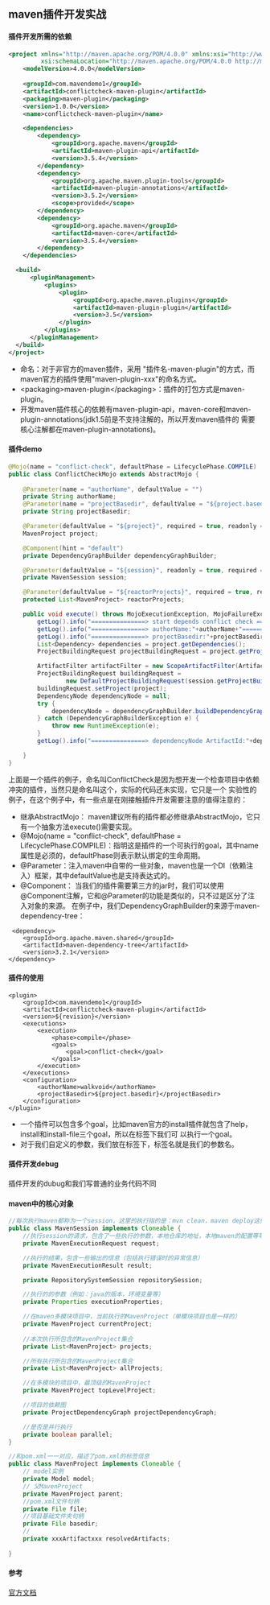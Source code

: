 ## maven插件开发实战
#### 插件开发所需的依赖
```xml
<project xmlns="http://maven.apache.org/POM/4.0.0" xmlns:xsi="http://www.w3.org/2001/XMLSchema-instance"
         xsi:schemaLocation="http://maven.apache.org/POM/4.0.0 http://maven.apache.org/maven-v4_0_0.xsd">
    <modelVersion>4.0.0</modelVersion>
    
    <groupId>com.mavendemo1</groupId>
    <artifactId>conflictcheck-maven-plugin</artifactId>
    <packaging>maven-plugin</packaging>
    <version>1.0.0</version>
    <name>conflictcheck-maven-plugin</name>

    <dependencies>
        <dependency>
            <groupId>org.apache.maven</groupId>
            <artifactId>maven-plugin-api</artifactId>
            <version>3.5.4</version>
        </dependency>
        <dependency>
            <groupId>org.apache.maven.plugin-tools</groupId>
            <artifactId>maven-plugin-annotations</artifactId>
            <version>3.5.2</version>
            <scope>provided</scope>
        </dependency>
        <dependency>
            <groupId>org.apache.maven</groupId>
            <artifactId>maven-core</artifactId>
            <version>3.5.4</version>
        </dependency>
    </dependencies>

  <build>
      <pluginManagement>
          <plugins>
              <plugin>
                  <groupId>org.apache.maven.plugins</groupId>
                  <artifactId>maven-plugin-plugin</artifactId>
                  <version>3.5</version>
              </plugin>
          </plugins>
      </pluginManagement>
  </build>
</project>
```
- 命名：对于非官方的maven插件，采用 "插件名-maven-plugin"的方式，而maven官方的插件使用"maven-plugin-xxx"的命名方式。
- \<packaging>maven-plugin\</packaging>：插件的打包方式是maven-plugin。
- 开发maven插件核心的依赖有maven-plugin-api，maven-core和maven-plugin-annotations(jdk1.5前是不支持注解的，所以开发maven插件的
需要核心注解都在maven-plugin-annotations)。

#### 插件demo
```java
@Mojo(name = "conflict-check", defaultPhase = LifecyclePhase.COMPILE)
public class ConflictCheckMojo extends AbstractMojo {
    
    @Parameter(name = "authorName", defaultValue = "")
    private String authorName;
    @Parameter(name = "projectBasedir", defaultValue = "${project.basedir}")
    private String projectBasedir;

    @Parameter(defaultValue = "${project}", required = true, readonly = true)
    MavenProject project;

    @Component(hint = "default")
    private DependencyGraphBuilder dependencyGraphBuilder;

    @Parameter(defaultValue = "${session}", readonly = true, required = true)
    private MavenSession session;

    @Parameter(defaultValue = "${reactorProjects}", required = true, readonly = true)
    protected List<MavenProject> reactorProjects;

    public void execute() throws MojoExecutionException, MojoFailureException {
        getLog().info("===============> start depends conflict check ============");
        getLog().info("===============> authorName:"+authorName+"============");
        getLog().info("===============> projectBasedir:"+projectBasedir+"============");
        List<Dependency> dependencies = project.getDependencies();
        ProjectBuildingRequest projectBuildingRequest = project.getProjectBuildingRequest();

        ArtifactFilter artifactFilter = new ScopeArtifactFilter(Artifact.SCOPE_TEST);
        ProjectBuildingRequest buildingRequest =
                new DefaultProjectBuildingRequest(session.getProjectBuildingRequest());
        buildingRequest.setProject(project);
        DependencyNode dependencyNode = null;
        try {
            dependencyNode = dependencyGraphBuilder.buildDependencyGraph(buildingRequest, artifactFilter);
        } catch (DependencyGraphBuilderException e) {
            throw new RuntimeException(e);
        }
        getLog().info("===============> dependencyNode ArtifactId:"+dependencyNode.getArtifact().getArtifactId()+"============");

    }
}
```
上面是一个插件的例子，命名叫ConflictCheck是因为想开发一个检查项目中依赖冲突的插件，当然只是命名叫这个，实际的代码还未实现，它只是一个
实验性的例子，在这个例子中，有一些点是在刚接触插件开发需要注意的值得注意的：
- 继承AbstractMojo： maven建议所有的插件都必修继承AbstractMojo，它只有一个抽象方法execute()需要实现。
- @Mojo(name = "conflict-check", defaultPhase = LifecyclePhase.COMPILE)：指明这是插件的一个可执行的goal，其中name
属性是必须的，defaultPhase则表示默认绑定的生命周期。
- @Parameter：注入maven中自带的一些对象，maven也是一个DI（依赖注入）框架，其中defaultValue也是支持表达式的。
- @Component： 当我们的插件需要第三方的jar时，我们可以使用@Component注解，它和@Parameter的功能是类似的，只不过是区分了注入对象的来源。
在例子中，我们DependencyGraphBuilder的来源于maven-dependency-tree：
```text
 <dependency>
    <groupId>org.apache.maven.shared</groupId>
    <artifactId>maven-dependency-tree</artifactId>
    <version>3.2.1</version>
</dependency>
```
#### 插件的使用

```text
<plugin>
    <groupId>com.mavendemo1</groupId>
    <artifactId>conflictcheck-maven-plugin</artifactId>
    <version>${revision}</version>
    <executions>
        <execution>
            <phase>compile</phase>
            <goals>
                <goal>conflict-check</goal>
            </goals>
        </execution>
    </executions>
    <configuration>
        <authorName>walkvoid</authorName>
        <projectBasedir>${project.basedir}</projectBasedir>
    </configuration>
</plugin>
```
- 一个插件可以包含多个goal，比如maven官方的install插件就包含了help，install和install-file三个goal，所以在<executions>标签下我们可
以执行一个goal。
- 对于我们自定义的参数，我们放在<configuration>标签下，标签名就是我们的参数名。

#### 插件开发debug
插件开发的dubug和我们写普通的业务代码不同

#### maven中的核心对象
```java
//每次执行maven都称为一个session，这里的执行指的是：mvn clean，maven deploy这些指令。
public class MavenSession implements Cloneable {
    //执行session的请求，包含了一些执行的参数，本地仓库的地址，本地maven的配置等等
    private MavenExecutionRequest request;

    //执行的结果，包含一些输出的信息（包括执行错误时的异常信息）
    private MavenExecutionResult result;

    private RepositorySystemSession repositorySession;

    //执行的的参数（例如：java的版本，环境变量等）
    private Properties executionProperties;

    //在maven多模块项目中，当前执行的MavenProject（单模块项目也是一样的）
    private MavenProject currentProject;
    
    //本次执行所包含的MavenProject集合
    private List<MavenProject> projects;

    //所有执行所包含的MavenProject集合
    private List<MavenProject> allProjects;

    //在多模块的项目中，最顶级的MavenProject
    private MavenProject topLevelProject;

    //项目的依赖图
    private ProjectDependencyGraph projectDependencyGraph;

    //是否是并行执行
    private boolean parallel;
}
```
```java
//和pom.xml一一对应，描述了pom.xml的标签信息
public class MavenProject implements Cloneable {
    // model实例
    private Model model;
    // 父MavenProject
    private MavenProject parent;
    //pom.xml文件句柄
    private File file;
    //项目基础文件夹句柄
    private File basedir;
    //
    private xxxArtifactxxx resolvedArtifacts;
    
}
```






#### 参考
[官方文档](https://maven.apache.org/guides/introduction/introduction-to-plugins.html)